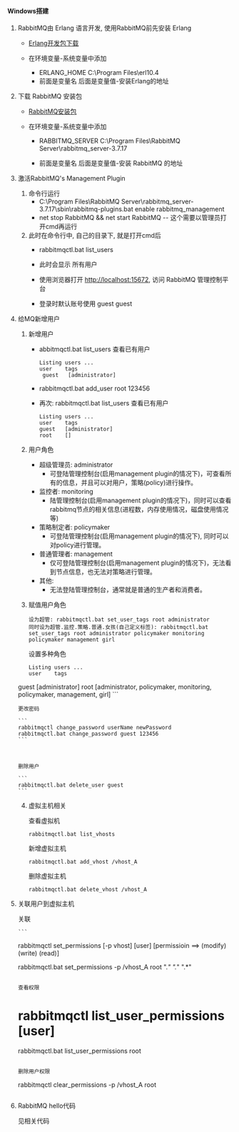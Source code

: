 #### Windows搭建

1. RabbitMQ由 Erlang 语言开发, 使用RabbitMQ前先安装 Erlang
   	- [Erlang开发包下载](https://www.erlang.org/downloads)
    
    - 在环境变量-系统变量中添加 
      	- ERLANG_HOME  C:\Program Files\erl10.4
    	- 前面是变量名 后面是变量值-安装Erlang的地址


   	
2. 下载 RabbitMQ 安装包
   - [RabbitMQ安装包](https://www.rabbitmq.com/install-windows.html)
   
   - 在环境变量-系统变量中添加
   
     - RABBITMQ_SERVER C:\Program Files\RabbitMQ Server\rabbitmq_server-3.7.17
   
   	 - 前面是变量名 后面是变量值-安装 RabbitMQ 的地址
   
     
   
3. 激活RabbitMQ's Management Plugin

    1. 命令行运行 
       - C:\Program Files\RabbitMQ Server\rabbitmq_server-3.7.17\sbin\rabbitmq-plugins.bat  enable  rabbitmq_management
       - net  stop  RabbitMQ  &&  net  start  RabbitMQ    -- 这个需要以管理员打开cmd再运行
    2. 此时在命令行中, 自己的目录下, 就是打开cmd后
       - rabbitmqctl.bat  list_users
       
       - 此时会显示 所有用户
       
       - 使用浏览器打开 [http://localhost:15672](http://localhost:15672), 访问 RabbitMQ 管理控制平台
       
       - 登录时默认账号使用 guest guest
       
         
    
4. 给MQ新增用户

    1. 新增用户

		- abbitmqctl.bat list_users 查看已有用户
    
           ```
           Listing users ...
           user    tags
            guest   [administrator]
           ```
    
		- rabbitmqctl.bat add_user root 123456
	
		- 再次: rabbitmqctl.bat list_users 查看已有用户
	
          ```
          Listing users ...
          user    tags
          guest   [administrator]
          root    []
          ```
    
    2. 用户角色
       - 超级管理员: administrator
         - 可登陆管理控制台(启用management plugin的情况下)，可查看所有的信息，并且可以对用户，策略(policy)进行操作。
       - 监控者: monitoring
         - 陆管理控制台(启用management plugin的情况下)，同时可以查看rabbitmq节点的相关信息(进程数，内存使用情况，磁盘使用情况等) 
       - 策略制定者: policymaker
         - 可登陆管理控制台(启用management plugin的情况下), 同时可以对policy进行管理。
       - 普通管理者: management
         - 仅可登陆管理控制台(启用management plugin的情况下)，无法看到节点信息，也无法对策略进行管理。
       - 其他: 
         - 无法登陆管理控制台，通常就是普通的生产者和消费者。
    
    3. 赋值用户角色
    
       ```
       设为超管: rabbitmqctl.bat set_user_tags root administrator
       同时设为超管.监控.策略.普通.女孩(自己定义标签): rabbitmqctl.bat set_user_tags root administrator policymaker monitoring policymaker management girl
       ```
	
       
       设置多种角色
       
       ```
       Listing users ...
       user    tags
    guest   [administrator]
       root    [administrator, policymaker, monitoring, policymaker, management, girl]
       ```
       
       
       
       更改密码
       
       ```
       rabbitmqctl change_password userName newPassword
       rabbitmqctl.bat change_password guest 123456
       ```
       
       
       
       删除用户
       
       ```
       rabbitmqctl.bat delete_user guest
       ```
       
    4. 虚拟主机相关
    
       查看虚拟机
    
       ```
       rabbitmqctl.bat list_vhosts
       ```
    
       
    
       新增虚拟主机
    
       ```
       rabbitmqctl.bat add_vhost /vhost_A
       ```
    
       
    
       删除虚拟主机
    
       ```
       rabbitmqctl.bat delete_vhost /vhost_A
       ```

5. 关联用户到虚拟主机

   	关联

       ```
    rabbitmqctl set_permissions [-p vhost] [user] [permissioin ==> (modify) (write) (read)]
      
   rabbitmqctl.bat set_permissions -p /vhost_A root ".*" ".*" ".*"
      ```

   查看权限

   ```
   # rabbitmqctl list_user_permissions [user]
   rabbitmqctl.bat list_user_permissions root
   ```

   删除用户权限

   ```
   rabbitmqctl clear_permissions -p /vhost_A root
   ```

6. RabbitMQ hello代码

    见相关代码